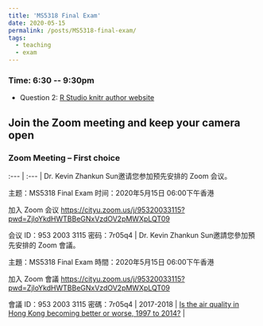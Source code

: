 ```yaml
---
title: 'MS5318 Final Exam'
date: 2020-05-15
permalink: /posts/MS5318-final-exam/
tags:
  - teaching
  - exam
---
```


### Time: 6:30 -- 9:30pm

* Question 2: [R Studio knitr author website](https://yihui.org/cn/vitae/)



## Join the Zoom meeting and keep your camera open
### Zoom Meeting – First choice

:--- | :--- |
Dr. Kevin Zhankun Sun邀请您参加预先安排的 Zoom 会议。

主题：MS5318 Final Exam
时间：2020年5月15日 06:00下午香港

加入 Zoom 会议
https://cityu.zoom.us/j/95320033115?pwd=ZjloYkdHWTBBeGNxVzdOV2pMWXpLQT09

会议 ID：953 2003 3115
密码：7r05q4
| Dr. Kevin Zhankun Sun邀請您參加預先安排的 Zoom 會議。

主題：MS5318 Final Exam
時間：2020年5月15日 06:00下午香港

加入 Zoom 會議
https://cityu.zoom.us/j/95320033115?pwd=ZjloYkdHWTBBeGNxVzdOV2pMWXpLQT09

會議 ID：953 2003 3115
密碼：7r05q4
| 
2017-2018 | [Is the air quality in Hong Kong becoming better or worse, 1997 to 2014?](http://dspace.cityu.edu.hk/handle/2031/102) |
